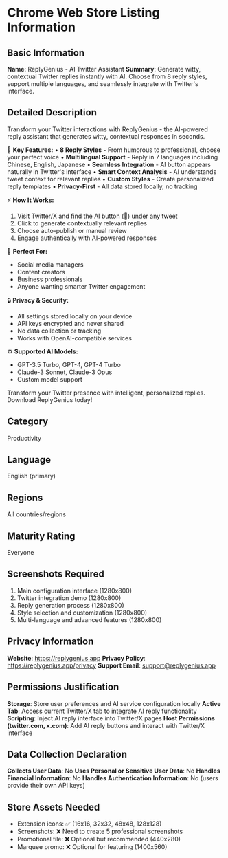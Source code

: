 # Chrome Web Store Listing Information

## Basic Information
**Name**: ReplyGenius - AI Twitter Assistant
**Summary**: Generate witty, contextual Twitter replies instantly with AI. Choose from 8 reply styles, support multiple languages, and seamlessly integrate with Twitter's interface.

## Detailed Description
Transform your Twitter interactions with ReplyGenius - the AI-powered reply assistant that generates witty, contextual responses in seconds.

🚀 **Key Features:**
• **8 Reply Styles** - From humorous to professional, choose your perfect voice
• **Multilingual Support** - Reply in 7 languages including Chinese, English, Japanese
• **Seamless Integration** - AI button appears naturally in Twitter's interface
• **Smart Context Analysis** - AI understands tweet context for relevant replies
• **Custom Styles** - Create personalized reply templates
• **Privacy-First** - All data stored locally, no tracking

⚡ **How It Works:**
1. Visit Twitter/X and find the AI button (🤖) under any tweet
2. Click to generate contextually relevant replies
3. Choose auto-publish or manual review
4. Engage authentically with AI-powered responses

🎯 **Perfect For:**
- Social media managers
- Content creators
- Business professionals
- Anyone wanting smarter Twitter engagement

🔒 **Privacy & Security:**
- All settings stored locally on your device
- API keys encrypted and never shared
- No data collection or tracking
- Works with OpenAI-compatible services

⚙️ **Supported AI Models:**
- GPT-3.5 Turbo, GPT-4, GPT-4 Turbo
- Claude-3 Sonnet, Claude-3 Opus
- Custom model support

Transform your Twitter presence with intelligent, personalized replies. Download ReplyGenius today!

## Category
Productivity

## Language
English (primary)

## Regions
All countries/regions

## Maturity Rating
Everyone

## Screenshots Required
1. Main configuration interface (1280x800)
2. Twitter integration demo (1280x800)
3. Reply generation process (1280x800)
4. Style selection and customization (1280x800)
5. Multi-language and advanced features (1280x800)

## Privacy Information
**Website**: https://replygenius.app
**Privacy Policy**: https://replygenius.app/privacy
**Support Email**: support@replygenius.app

## Permissions Justification
**Storage**: Store user preferences and AI service configuration locally
**Active Tab**: Access current Twitter/X tab to integrate AI reply functionality  
**Scripting**: Inject AI reply interface into Twitter/X pages
**Host Permissions (twitter.com, x.com)**: Add AI reply buttons and interact with Twitter/X interface

## Data Collection Declaration
**Collects User Data**: No
**Uses Personal or Sensitive User Data**: No
**Handles Financial Information**: No
**Handles Authentication Information**: No (users provide their own API keys)

## Store Assets Needed
- Extension icons: ✅ (16x16, 32x32, 48x48, 128x128)
- Screenshots: ❌ Need to create 5 professional screenshots
- Promotional tile: ❌ Optional but recommended (440x280)
- Marquee promo: ❌ Optional for featuring (1400x560)